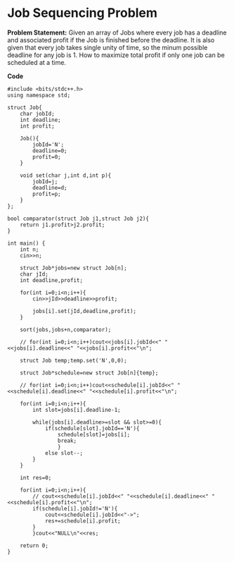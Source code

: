 # Job Sequencing Problem

**Problem Statement:** Given an array of Jobs where every job has a deadline and associated profit if the Job is finished before the deadline. It is also given that every job takes single unity of time, so the minum possible deadline for any job is 1. How to maximize total profit if only one job can be scheduled at a time.

**Code**

```
#include <bits/stdc++.h>
using namespace std;

struct Job{
    char jobId;
    int deadline;
    int profit;

    Job(){
        jobId='N';
        deadline=0;
        profit=0;
    }

    void set(char j,int d,int p){
        jobId=j;
        deadline=d;
        profit=p;
    }
};

bool comparator(struct Job j1,struct Job j2){
    return j1.profit>j2.profit;
}

int main() {
    int n;
    cin>>n;

    struct Job*jobs=new struct Job[n];
    char jId;
    int deadline,profit;

    for(int i=0;i<n;i++){
        cin>>jId>>deadline>>profit;

        jobs[i].set(jId,deadline,profit);
    }

    sort(jobs,jobs+n,comparator);

    // for(int i=0;i<n;i++)cout<<jobs[i].jobId<<" "<<jobs[i].deadline<<" "<<jobs[i].profit<<"\n";

    struct Job temp;temp.set('N',0,0);

    struct Job*schedule=new struct Job[n]{temp};

    // for(int i=0;i<n;i++)cout<<schedule[i].jobId<<" "<<schedule[i].deadline<<" "<<schedule[i].profit<<"\n";

    for(int i=0;i<n;i++){
        int slot=jobs[i].deadline-1;

        while(jobs[i].deadline>=slot && slot>=0){
            if(schedule[slot].jobId=='N'){
                schedule[slot]=jobs[i];
                break;
                }
            else slot--;
        }
    }

    int res=0;

    for(int i=0;i<n;i++){
        // cout<<schedule[i].jobId<<" "<<schedule[i].deadline<<" "<<schedule[i].profit<<"\n";
        if(schedule[i].jobId!='N'){
            cout<<schedule[i].jobId<<"->";
            res+=schedule[i].profit;
        }
        }cout<<"NULL\n"<<res;

    return 0;
}
```